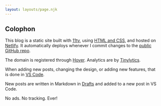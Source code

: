 ```yaml
---
layout: layouts/page.njk
---
```


## Colophon

This blog is a static site built with [11ty](https://www.11ty.dev/), using [HTML and CSS](https://htmlforpeople.com/), and hosted on [Netlify](https://www.netlify.com/). It automatically deploys whenever I commit changes to the [public GitHub repo](https://github.com/ldstep/lstep-11ty).

The domain is registered through [Hover](https://hover.com/). Analytics are by [Tinylytics](http://tinylytics.app/).

When adding new posts, changing the design, or adding new features, that is done in [VS Code](https://code.visualstudio.com/).

New posts are written in Markdown in [Drafts](https://getdrafts.com/) and added to a new post in VS Code.

No ads. No tracking. Ever!
